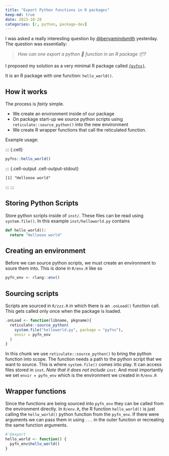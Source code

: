 ```yaml
---
title: "Export Python functions in R packages"
keep-md: true
date: 2023-10-28
categories: [r, python, package-dev]
---
```




I was asked a really interesting question by [@benyamindsmith](https://github.com/benyamindsmith) yesterday. The question was essentially: 

> _How can one export a python 🐍 function in an R package 📦?_

I proposed my solution as a very minimal R package called [`{pyfns}`](https://github.com/JosiahParry/pyfns).

It is an R package with one function: `hello_world()`. 

## How it works 

The process is _fairly_ simple. 

- We create an environment inside of our package
- On package start-up we source python scripts using `reticulate::source_python()` into the new environment
- We create R wrapper functions that call the reticulated function.

Example usage:


::: {.cell}

```{.r .cell-code}
pyfns::hello_world()
```

::: {.cell-output .cell-output-stdout}
```
[1] "Helloooo world"
```
:::
:::


## Storing Python Scripts

Store python scripts inside of `inst/`. These files can be read using 
`system.file()`. In this example `inst/helloworld.py` contains 

```py
def hello_world():
  return "Helloooo world"
```

## Creating an environment

Before we can source python scripts, we must create an environment to soure them into. This is done in `R/env.R` like so

```r
pyfn_env <- rlang::env()
```

## Sourcing scripts

Scripts are sourced in `R/zzz.R` in which there is an `.onLoad()` function call. This gets called only once when the package is loaded. 

```r
.onLoad <- function(libname, pkgname){
  reticulate::source_python(
    system.file("helloworld.py", package = "pyfns"),
    envir = pyfn_env
  )
}
```

In this chunk we use `reticulate::source_python()` to bring the python function into scope. The function needs a path to the python script that we want to source. This is where `system.file()` comes into play. It can access files stored in `inst`. _Note that it does not include `inst`_. And most importantly we set `envir = pyfn_env` which is the environment we created in `R/env.R`

## Wrapper functions 

Since the functions are being sourced into `pyfn_env` they can be called from the environment directly. In `R/env.R`, the R function `hello_world()` is just calling the `hello_world()` python function from the `pyfn_env`. If there were arguments we can pass them in using `...` in the outer function or recreating the same function arguments.

```r
#'@export
hello_world <- function() {
  pyfn_env$hello_world()
}
```

